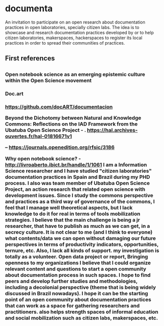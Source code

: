 # documenta
An invitation to participate on an open research about documentation practices in open laboratories, specially citizen labs. The idea is to showcase and research documentation practices developed by or to help citizen laboratories, makerspaces, hackerspaces to register its local practices in order to spread their communities of practices. 

<h2>First references<h2> 

<h3> Open notebook science as an emerging epistemic culture within the Open Science movement </h3>

<h3> Doc.art <h3> 

https://github.com/docART/documentacion 

Beyond the Dichotomy between Natural and Knowledge Commons: Reflections on the IAD Framework from the Ubatuba Open Science Project - . https://hal.archives-ouvertes.fr/hal-01816671v1

 – https://journals.openedition.org/rfsic/3186

Why open notebook science? - http://livroaberto.ibict.br/handle/1/1061	I am a Information Science researcher and I have studied "citizen laboratories" documentation practices in Spain and Brazil during my PHD process. I also was team member of Ubatuba Open Science Project, an action research that related open science with development issues. Since I study the commons perspective and practices as a third way of governance of the commons, I feel that I manage well theoretical aspects, but I lack knowledge to do it for real in terms of tools mobilization strategies.	I believe that the main challenge is being a jr researcher, that have to publish as much as we can get, in a secrecy culture. It is not clear to me (and I think to everyone) what contents/data we can open without damaging our future perspectives in terms of productivity indicators, opportunities, ternure, etc. Also, I lack all kinds of support. my investigation is totally as a volunteer.	Open data project or report, Bringing openness to my organizations	I believe that I could organize relevant content and questions to start a open community about documentation process in such spaces. I hope to find peers and develop further studies and methodologies, including a decolonial perspective (theme that is being widely discussed in Brazil nowadays).	I hope it can be the starting point of an open community about documentation practices that can work as a space for gathering researchers and practitioners. also helps strength spaces of informal education and social mobilization such as citizen labs, makerspaces, etc.

